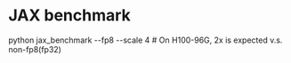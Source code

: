 # JAX benchmark

python jax_benchmark --fp8 --scale 4 # On H100-96G, 2x is expected v.s. non-fp8(fp32)
